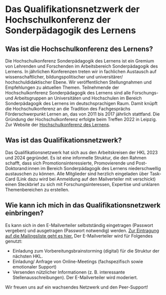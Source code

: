 # **Das Qualifikationsnetzwerk der Hochschulkonferenz der Sonderpädagogik des Lernens**

## **Was ist die Hochschulkonferenz des Lernens?**
Die Hochschulkonferenz Sonderpädagogik des Lernens ist ein Gremium von Lehrenden und Forschenden im Arbeitsbereich Sonderpädagogik des Lernens. In jährlichen Konferenzen treten wir in fachlichen Austausch auf wissenschaftlicher, bildungspolitischer und universitärer/ hochschuldidaktischer Ebene.
Wir veröffentlichen Stellungnahmen und Empfehlungen zu aktuellen Themen.
Teilnehmende der Hochschulkonferenz Sonderpädagogik des Lernens sind alle Forschungs- und Arbeitsgruppen an Universitäten und Hochschulen im Bereich Sonderpädagogik des Lernens im deutschsprachigen Raum. Damit knüpft die Hochschulkonferenz an die Tradition des Fachgesprächs Förderschwerpunkt Lernen an, das von 2011 bis 2017 jährlich stattfand. Die Gründung der Hochschulkonferenz erfolgte beim Treffen 2022 in Leipzig. Zur Website der [Hochschulkonferenz des Lernens](https://www.uni-regensburg.de/humanwissenschaften/lernbehindertenpaedagogik/hochschulkonferenz-sonderpaedagogik-des-lernens/index.html).

## **Was ist das Qualifikationsnetzwerk?**
Das Qualifikationsnetzwerk hat sich aus den Arbeitskreisen der HKL 2023 und 2024 gegründet. Es ist eine informelle Struktur, die den Rahmen schafft, dass sich Promotionsinteressierte, Promovierende und Post-Doktorand:innen im Bereich Sonderpädagogik des Lernens niederschwellig austauschen zu können.
Alle Mitglieder sind herzlich eingeladen über Task-Card (Link dazu wird bei Anmeldung auf den Mailverteiler mit verschickt) einen Steckbrief zu sich mit Forschungsinteressen, Expertise und unklaren Themenbereichen zu erstellen.

## **Wie kann ich mich in das Qualifikationsnetzwerk einbringen?**
Es kann sich in den E-Mailverteiler selbstständig eingetragen (Passwort vergeben) und ausgetragen (Passwort notwendig) werden. [Zur Eintragung auf die Mailingsliste geht es hier.](https://lists.fu-berlin.de/listinfo/hkl-qualifikationsnetzwerk)
Der E-Mailverteiler wird für Folgendes genutzt:
- Einladung zum Vorbereitungsbrainstorming (digital) für die Struktur der nächsten HKL.
- Einladung/ Anfrage von Online-Meetings (fachspezifisch sowie emotionaler Support)
- Versenden nützlicher Informationen (z. B. interessante Stellenausschreibungen).
Der E-Mailverteiler wird moderiert.

Wir freuen uns auf ein wachsendes Netzwerk und den Peer-Support!
